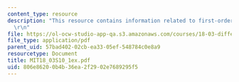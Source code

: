 ```yaml
---
content_type: resource
description: "This resource contains information related to first-order ODE's. \r\n\
  \r\n"
file: https://ol-ocw-studio-app-qa.s3.amazonaws.com/courses/18-03-differential-equations-spring-2010/806e86200b4b36ea2f2902e7689295f5_MIT18_03S10_1ex.pdf
file_type: application/pdf
parent_uid: 57bad402-02cb-ea33-05ef-548784c0e8a9
resourcetype: Document
title: MIT18_03S10_1ex.pdf
uid: 806e8620-0b4b-36ea-2f29-02e7689295f5
---
```

